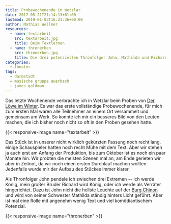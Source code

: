 ```yaml
---
title: Probewochenende in Wetzlar
date: 2017-05-21T21:14:13+01:00
lastmod: 2019-01-03T16:21:36+00:00
author: Mathias Wellner
resources:
  - name: textarbeit
    src: textarbeit.jpg
    title: Beim Textlernen
  - name: thronerben
    src: thronerben.jpg
    title: Die drei potenziellen Thronfolger John, Mathilda und Richard
categories:
  - theater
tags: 
  - darmstadt
  - musische gruppe auerbach
  - james goldman
---
```

Das letzte Wochenende verbrachte ich in Wetzlar beim Proben von [Der Löwe im Winter](https://de.wikipedia.org/wiki/Der_L%C3%B6we_im_Winter). Es war das erste vollständige Probewochenende, für mich zum ersten Mal waren alle Teilnehmer an einem Ort versammelt und gemeinsam am Werk. So konnte ich mir ein besseres Bild von den Leuten machen, die ich bisher noch nicht so oft in den Proben gesehen hatte. 

<!--more-->

{{< responsive-image name="textarbeit" >}}

Das Stück ist in unserer nicht wirklich gekürzten Fassung noch recht lang, einige Schauspieler hatten noch recht Mühe mit dem Text. Aber wir stehen ja auch erst am Anfang der Produktion, bis zum Oktober ist es noch ein paar Monate hin. Wir probten die meisten Szenen mal an, am Ende gerieten wir aber in Zeitnot, da wir noch einen ersten Durchlauf machen wollten. Jedenfalls wurde mir der Aufbau des Stückes immer klarer. 

Als Thronfolger John pendele ich zwischen drei Extremen -- ich werde König, mein großer Bruder Richard wird König, oder ich werde als Verräter hingerichtet. Dazu ist John nicht die hellste Leuchte auf der [Burg Chinon](https://de.wikipedia.org/wiki/Burg_Chinon) und wird von seiner Schwester Mathilda ständig hinters Licht geführt. Aber ist mal eine Rolle mit angenehm wenig Text und viel komödiantischem Potenzial. 

{{< responsive-image name="thronerben" >}}